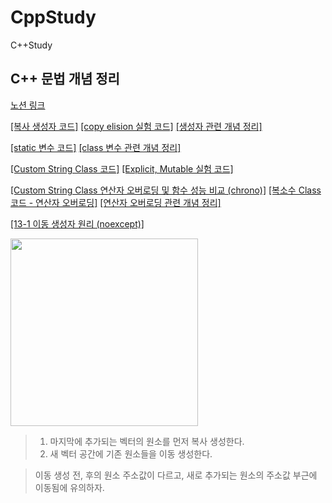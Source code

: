 # CppStudy
 C++Study
## C++ 문법 개념 정리
[노션 링크](https://phrygian-kitten-eda.notion.site/C-CS-7ec928eb101844a399b81414ff94cc15?pvs=4)

[[복사 생성자 코드]](https://github.com/MIN-JU-CHO/CppStudy/blob/main/5_3_CopyConstructor.cpp)
[[copy elision 실험 코드]](https://github.com/MIN-JU-CHO/CppStudy/blob/main/5_4_CopyElision.cpp)
[[생성자 관련 개념 정리]](https://phrygian-kitten-eda.notion.site/C-CS-7ec928eb101844a399b81414ff94cc15?pvs=4)

[[static 변수 코드]](https://github.com/MIN-JU-CHO/CppStudy/blob/main/5_4_ClassStaticVar.cpp)
[[class 변수 관련 개념 정리]](https://phrygian-kitten-eda.notion.site/C-CS-7ec928eb101844a399b81414ff94cc15?pvs=4)

[[Custom String Class 코드]](https://github.com/MIN-JU-CHO/CppStudy/blob/main/5_5_StringClass.cpp)
[[Explicit, Mutable 실험 코드]](https://github.com/MIN-JU-CHO/CppStudy/blob/main/5_6_ExplicitMutable.cpp)

[[Custom String Class 연산자 오버로딩 및 함수 성능 비교 (chrono)]](https://github.com/MIN-JU-CHO/CppStudy/blob/main/6_1_Overloading.cpp)
[[복소수 Class 코드 - 연산자 오버로딩]](https://github.com/MIN-JU-CHO/CppStudy/blob/main/6_1_ComplexNumber.cpp)
[[연산자 오버로딩 관련 개념 정리]](https://phrygian-kitten-eda.notion.site/C-CS-7ec928eb101844a399b81414ff94cc15?pvs=4)

[[13-1 이동 생성자 원리 (noexcept)]](https://github.com/MIN-JU-CHO/CppStudy/blob/main/13_1_RValueReference.cpp)

<img src="https://github.com/MIN-JU-CHO/CppStudy/assets/60171052/e391a6d3-7c01-4de1-8a8f-0c82e17cfb4e.png" width="300" height="300"/>

> 1. 마지막에 추가되는 벡터의 원소를 먼저 복사 생성한다.
> 2. 새 벡터 공간에 기존 원소들을 이동 생성한다.

> 이동 생성 전, 후의 원소 주소값이 다르고, 새로 추가되는 원소의 주소값 부근에 이동됨에 유의하자.
